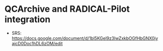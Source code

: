 # QCArchive and RADICAL-Pilot integration

* SRS: https://docs.google.com/document/d/1bl5KGel9z3IwZxkbOGfHbGNX0jyajcD0Doc1hDL6zOM/edit
